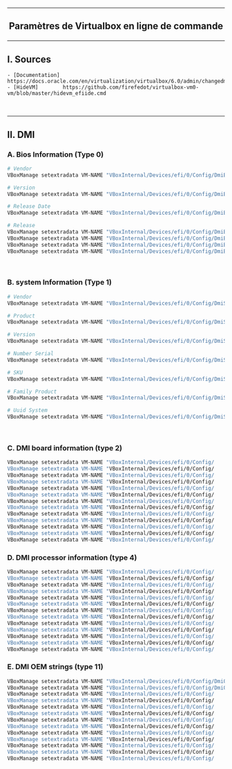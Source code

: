 --------------------------------------------------------------------------------------------------------------------------------------------------------------------
## <p align='center'> Paramètres de Virtualbox en ligne de commande </p>

--------------------------------------------------------------------------------------------------------------------------------------------------------------------
## I. Sources
```
- [Documentation] https://docs.oracle.com/en/virtualization/virtualbox/6.0/admin/changedmi.html
- [HideVM]        https://github.com/firefedot/virtualbox-vm0-vm/blob/master/hidevm_efiide.cmd
```

<br />

--------------------------------------------------------------------------------------------------------------------------------------------------------------------
## II. DMI
### A. Bios Information (Type 0)
```bash
# Vendor
VBoxManage setextradata VM-NAME "VBoxInternal/Devices/efi/0/Config/DmiBIOSVendor"         "Apple Inc."

# Version
VBoxManage setextradata VM-NAME "VBoxInternal/Devices/efi/0/Config/DmiBIOSVersion"        "B52.88Z.0088.B05.0904162222"

# Release Date
VBoxManage setextradata VM-NAME "VBoxInternal/Devices/efi/0/Config/DmiBIOSReleaseDate"    "08/10/13"

# Release
VBoxManage setextradata VM-NAME "VBoxInternal/Devices/efi/0/Config/DmiBIOSReleaseMajor"   "5"
VBoxManage setextradata VM-NAME "VBoxInternal/Devices/efi/0/Config/DmiBIOSReleaseMinor"   "9"
VBoxManage setextradata VM-NAME "VBoxInternal/Devices/efi/0/Config/DmiBIOSFirmwareMajor"  "1"
VBoxManage setextradata VM-NAME "VBoxInternal/Devices/efi/0/Config/DmiBIOSFirmwareMinor"  "0"
```


<br />

### B. system Information (Type 1)
```bash
# Vendor
VBoxManage setextradata VM-NAME "VBoxInternal/Devices/efi/0/Config/DmiSystemVendor"       "Apple Inc."

# Product
VBoxManage setextradata VM-NAME "VBoxInternal/Devices/efi/0/Config/DmiSystemProduct"      "MacBook5,2"

# Version
VBoxManage setextradata VM-NAME "VBoxInternal/Devices/efi/0/Config/DmiSystemVersion"      "1.0"

# Number Serial
VBoxManage setextradata VM-NAME "VBoxInternal/Devices/efi/0/Config/DmiSystemSerial"       "CSN12345678901234567"

# SKU
VBoxManage setextradata VM-NAME "VBoxInternal/Devices/efi/0/Config/DmiSystemSKU"          "FM550EA#ACB"

# Family Product
VBoxManage setextradata VM-NAME "VBoxInternal/Devices/efi/0/Config/DmiSystemFamily"       "Ultrabook"

# Uuid System
VBoxManage setextradata VM-NAME "VBoxInternal/Devices/efi/0/Config/DmiSystemUuid"         "B5FA3000-9403-81E0-3ADA-F46D045CB676"
```


<br />

### C. DMI board information (type 2)
```bash
VBoxManage setextradata VM-NAME "VBoxInternal/Devices/efi/0/Config/
VBoxManage setextradata VM-NAME "VBoxInternal/Devices/efi/0/Config/
VBoxManage setextradata VM-NAME "VBoxInternal/Devices/efi/0/Config/
VBoxManage setextradata VM-NAME "VBoxInternal/Devices/efi/0/Config/
VBoxManage setextradata VM-NAME "VBoxInternal/Devices/efi/0/Config/
VBoxManage setextradata VM-NAME "VBoxInternal/Devices/efi/0/Config/
VBoxManage setextradata VM-NAME "VBoxInternal/Devices/efi/0/Config/
VBoxManage setextradata VM-NAME "VBoxInternal/Devices/efi/0/Config/
VBoxManage setextradata VM-NAME "VBoxInternal/Devices/efi/0/Config/
VBoxManage setextradata VM-NAME "VBoxInternal/Devices/efi/0/Config/
VBoxManage setextradata VM-NAME "VBoxInternal/Devices/efi/0/Config/
VBoxManage setextradata VM-NAME "VBoxInternal/Devices/efi/0/Config/
VBoxManage setextradata VM-NAME "VBoxInternal/Devices/efi/0/Config/
```


### D. DMI processor information (type 4)
```bash
VBoxManage setextradata VM-NAME "VBoxInternal/Devices/efi/0/Config/
VBoxManage setextradata VM-NAME "VBoxInternal/Devices/efi/0/Config/
VBoxManage setextradata VM-NAME "VBoxInternal/Devices/efi/0/Config/
VBoxManage setextradata VM-NAME "VBoxInternal/Devices/efi/0/Config/
VBoxManage setextradata VM-NAME "VBoxInternal/Devices/efi/0/Config/
VBoxManage setextradata VM-NAME "VBoxInternal/Devices/efi/0/Config/
VBoxManage setextradata VM-NAME "VBoxInternal/Devices/efi/0/Config/
VBoxManage setextradata VM-NAME "VBoxInternal/Devices/efi/0/Config/
VBoxManage setextradata VM-NAME "VBoxInternal/Devices/efi/0/Config/
VBoxManage setextradata VM-NAME "VBoxInternal/Devices/efi/0/Config/
VBoxManage setextradata VM-NAME "VBoxInternal/Devices/efi/0/Config/
VBoxManage setextradata VM-NAME "VBoxInternal/Devices/efi/0/Config/
VBoxManage setextradata VM-NAME "VBoxInternal/Devices/efi/0/Config/
```

### E. DMI OEM strings (type 11)
```bash
VBoxManage setextradata VM-NAME "VBoxInternal/Devices/efi/0/Config/DmiOEMVBoxVer" "vboxVer_1.2.3"
VBoxManage setextradata VM-NAME "VBoxInternal/Devices/efi/0/Config/DmiOEMVBoxRev" "vboxRev_12345"
VBoxManage setextradata VM-NAME "VBoxInternal/Devices/efi/0/Config/
VBoxManage setextradata VM-NAME "VBoxInternal/Devices/efi/0/Config/
VBoxManage setextradata VM-NAME "VBoxInternal/Devices/efi/0/Config/
VBoxManage setextradata VM-NAME "VBoxInternal/Devices/efi/0/Config/
VBoxManage setextradata VM-NAME "VBoxInternal/Devices/efi/0/Config/
VBoxManage setextradata VM-NAME "VBoxInternal/Devices/efi/0/Config/
VBoxManage setextradata VM-NAME "VBoxInternal/Devices/efi/0/Config/
VBoxManage setextradata VM-NAME "VBoxInternal/Devices/efi/0/Config/
VBoxManage setextradata VM-NAME "VBoxInternal/Devices/efi/0/Config/
VBoxManage setextradata VM-NAME "VBoxInternal/Devices/efi/0/Config/
VBoxManage setextradata VM-NAME "VBoxInternal/Devices/efi/0/Config/
```

